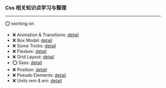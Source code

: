### Css 相关知识点学习与整理

---
:o: working on

- :x: Animation & Transitions: [detail]()
- :x: Box Modal: [detail]()
- :x: Some Tricks: [detail]()
- :x: Flexbox: [detail]()
- :x: Grid Layout: [detail]()
- :o: Sass: [detail](https://github.com/sincerity628/css-part/tree/master/learn-sass)
- :x: Position: [detail]()
- :x: Pseudo Elements: [detail]()
- :x: Units rem & em: [detail]()
